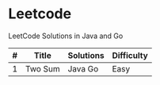 # Leetcode
LeetCode Solutions in Java and Go

| #    | Title   | Solutions  | Difficulty |
| ---- | ------- | ---------- | ---------- |
| 1    | Two Sum | Java    Go | Easy       |

